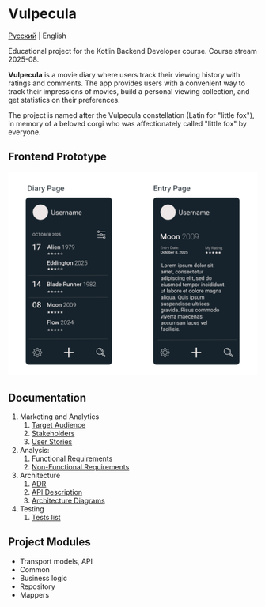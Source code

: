 # Vulpecula

[Русский](README.ru.md) | English

Educational project for the Kotlin Backend Developer course. Course stream 2025-08.

**Vulpecula** is a movie diary where users track their viewing history with ratings and comments. The app provides users with a convenient way to track their impressions of movies, build a personal viewing collection, and get statistics on their preferences.

The project is named after the Vulpecula constellation (Latin for "little fox"), in memory of a beloved corgi who was affectionately called "little fox" by everyone.

## Frontend Prototype
![Frontend Prototype](img/frontend-prototype.jpg)

## Documentation
1. Marketing and Analytics
    1. [Target Audience](docs/en/01-biz/01-target-audience.md)
    2. [Stakeholders](docs/en/01-biz/02-stakeholders.md)
    3. [User Stories](docs/en/01-biz/03-user-stories.md)
2. Analysis:
    1. [Functional Requirements](docs/en/02-analysis/01-functional-requirements.md)
    2. [Non-Functional Requirements](docs/en/02-analysis/02-nonfunctional-requirements.md)
3. Architecture
    1. [ADR](docs/en/03-architecture/01-adr.md)
    2. [API Description](docs/en/03-architecture/02-api-description.md)
    3. [Architecture Diagrams](docs/en/03-architecture/03-architecture-diagrams.md)
4. Testing
    1. [Tests list](docs/en/05-testing/01-tests-list.md)

## Project Modules
- Transport models, API
- Common
- Business logic
- Repository
- Mappers